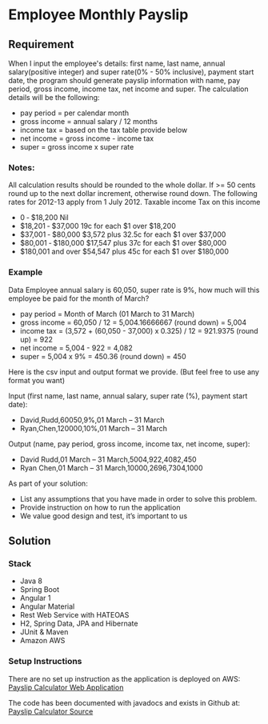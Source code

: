 # Employee Monthly Payslip

## Requirement

When I input the employee's details: first name, last name, annual salary(positive integer) and super rate(0% - 50% inclusive), payment start date, the program should generate payslip information with name, pay period, gross income, income tax, net income and super. The calculation details will be the following: 
* pay period = per calendar month
* gross income = annual salary / 12 months
* income tax = based on the tax table provide below
* net income = gross income - income tax 
* super = gross income x super rate

### Notes:
All calculation results should be rounded to the whole dollar. If >= 50 cents round up to the next dollar increment, otherwise round down. The following rates for 2012-13 apply from 1 July 2012. Taxable income Tax on this income 
* 0 ‐ $18,200 Nil
* $18,201 ‐ $37,000 19c for each $1 over $18,200
* $37,001 ‐ $80,000 $3,572 plus 32.5c for each $1 over $37,000
* $80,001 ‐ $180,000 $17,547 plus 37c for each $1 over $80,000
* $180,001 and over $54,547 plus 45c for each $1 over $180,000

### Example
Data 
Employee annual salary is 60,050, super rate is 9%, how much will this employee be paid for the month of March?
* pay period = Month of March (01 March to 31 March) 
* gross income = 60,050 / 12 = 5,004.16666667 (round down) = 5,004
* income tax = (3,572 + (60,050 - 37,000) x 0.325) / 12 = 921.9375 (round up) = 922
* net income = 5,004 - 922 = 4,082
* super = 5,004 x 9% = 450.36 (round down) = 450

Here is the csv input and output format we provide. (But feel free to use any format you want) 

Input (first name, last name, annual salary, super rate (%), payment start date):
* David,Rudd,60050,9%,01 March – 31 March
* Ryan,Chen,120000,10%,01 March – 31 March 

Output (name, pay period, gross income, income tax, net income, super):
* David Rudd,01 March – 31 March,5004,922,4082,450
* Ryan Chen,01 March – 31 March,10000,2696,7304,1000

As part of your solution:
* List any assumptions that you have made in order to solve this problem.
* Provide instruction on how to run the application 
* We value good design and test, it’s important to us

## Solution

### Stack
* Java 8
* Spring Boot
* Angular 1
* Angular Material
* Rest Web Service with HATEOAS
* H2, Spring Data, JPA and Hibernate
* JUnit & Maven
* Amazon AWS

### Setup Instructions

There are no set up instruction as the application is deployed on AWS: 
[Payslip Calculator Web Application](http://sample-env.m9n5m2yn2r.us-west-2.elasticbeanstalk.com/)

The code has been documented with javadocs and exists in Github at:
[Payslip Calculator Source](https://github.com/justiniantaylor/playground/tree/master/payroll)